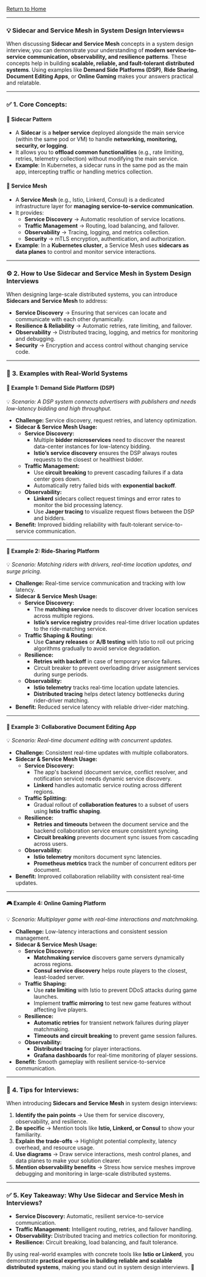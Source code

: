 [Return to Home](https://github.com/shashwatsai/dist-sys-blueprint)

---
### 💡 **Sidecar and Service Mesh in System Design Interviews**=

When discussing **Sidecar and Service Mesh** concepts in a system design interview, you can demonstrate your understanding of **modern service-to-service communication, observability, and resilience patterns**. These concepts help in building **scalable, reliable, and fault-tolerant distributed systems**. Using examples like **Demand Side Platforms (DSP)**, **Ride Sharing**, **Document Editing Apps**, or **Online Gaming** makes your answers practical and relatable.

---

### ✅ **1. Core Concepts:**
#### 🔹 **Sidecar Pattern**
- A **Sidecar** is a **helper service** deployed alongside the main service (within the same pod or VM) to handle **networking, monitoring, security, or logging**.
- It allows you to **offload common functionalities** (e.g., rate limiting, retries, telemetry collection) without modifying the main service.
- **Example**: In Kubernetes, a sidecar runs in the same pod as the main app, intercepting traffic or handling metrics collection.

#### 🔹 **Service Mesh**
- A **Service Mesh** (e.g., Istio, Linkerd, Consul) is a dedicated infrastructure layer for **managing service-to-service communication**.
- It provides:
    - **Service Discovery** → Automatic resolution of service locations.
    - **Traffic Management** → Routing, load balancing, and failover.
    - **Observability** → Tracing, logging, and metrics collection.
    - **Security** → mTLS encryption, authentication, and authorization.
- **Example**: In a **Kubernetes cluster**, a Service Mesh uses **sidecars as data planes** to control and monitor service interactions.

---

### ⚙️ **2. How to Use Sidecar and Service Mesh in System Design Interviews**

When designing large-scale distributed systems, you can introduce **Sidecars and Service Mesh** to address:
- **Service Discovery** → Ensuring that services can locate and communicate with each other dynamically.
- **Resilience & Reliability** → Automatic retries, rate limiting, and failover.
- **Observability** → Distributed tracing, logging, and metrics for monitoring and debugging.
- **Security** → Encryption and access control without changing service code.

---

### 🚀 **3. Examples with Real-World Systems**

#### 🛒 **Example 1: Demand Side Platform (DSP)**
💡 *Scenario: A DSP system connects advertisers with publishers and needs low-latency bidding and high throughput.*
- **Challenge:** Service discovery, request retries, and latency optimization.
- **Sidecar & Service Mesh Usage:**
    - **Service Discovery:**
        - Multiple **bidder microservices** need to discover the nearest data-center instances for low-latency bidding.
        - **Istio’s service discovery** ensures the DSP always routes requests to the closest or healthiest bidder.
    - **Traffic Management:**
        - Use **circuit breaking** to prevent cascading failures if a data center goes down.
        - Automatically retry failed bids with **exponential backoff**.
    - **Observability:**
        - **Linkerd** sidecars collect request timings and error rates to monitor the bid processing latency.
        - Use **Jaeger tracing** to visualize request flows between the DSP and bidders.
- **Benefit:** Improved bidding reliability with fault-tolerant service-to-service communication.

---

#### 🚖 **Example 2: Ride-Sharing Platform**
💡 *Scenario: Matching riders with drivers, real-time location updates, and surge pricing.*
- **Challenge:** Real-time service communication and tracking with low latency.
- **Sidecar & Service Mesh Usage:**
    - **Service Discovery:**
        - The **matching service** needs to discover driver location services across multiple regions.
        - **Istio’s service registry** provides real-time driver location updates to the ride-matching service.
    - **Traffic Shaping & Routing:**
        - Use **Canary releases** or **A/B testing** with Istio to roll out pricing algorithms gradually to avoid service degradation.
    - **Resilience:**
        - **Retries with backoff** in case of temporary service failures.
        - Circuit breaker to prevent overloading driver assignment services during surge periods.
    - **Observability:**
        - **Istio telemetry** tracks real-time location update latencies.
        - **Distributed tracing** helps detect latency bottlenecks during rider-driver matching.
- **Benefit:** Reduced service latency with reliable driver-rider matching.

---

#### 📄 **Example 3: Collaborative Document Editing App**
💡 *Scenario: Real-time document editing with concurrent updates.*
- **Challenge:** Consistent real-time updates with multiple collaborators.
- **Sidecar & Service Mesh Usage:**
    - **Service Discovery:**
        - The app's backend (document service, conflict resolver, and notification service) needs dynamic service discovery.
        - **Linkerd** handles automatic service routing across different regions.
    - **Traffic Splitting:**
        - Gradual rollout of **collaboration features** to a subset of users using **Istio traffic shaping**.
    - **Resilience:**
        - **Retries and timeouts** between the document service and the backend collaboration service ensure consistent syncing.
        - **Circuit breaking** prevents document sync issues from cascading across users.
    - **Observability:**
        - **Istio telemetry** monitors document sync latencies.
        - **Prometheus metrics** track the number of concurrent editors per document.
- **Benefit:** Improved collaboration reliability with consistent real-time updates.

---

#### 🎮 **Example 4: Online Gaming Platform**
💡 *Scenario: Multiplayer game with real-time interactions and matchmaking.*
- **Challenge:** Low-latency interactions and consistent session management.
- **Sidecar & Service Mesh Usage:**
    - **Service Discovery:**
        - **Matchmaking service** discovers game servers dynamically across regions.
        - **Consul service discovery** helps route players to the closest, least-loaded server.
    - **Traffic Shaping:**
        - Use **rate limiting** with Istio to prevent DDoS attacks during game launches.
        - Implement **traffic mirroring** to test new game features without affecting live players.
    - **Resilience:**
        - **Automatic retries** for transient network failures during player matchmaking.
        - **Timeouts and circuit breaking** to prevent game session failures.
    - **Observability:**
        - **Distributed tracing** for player interactions.
        - **Grafana dashboards** for real-time monitoring of player sessions.
- **Benefit:** Smooth gameplay with resilient service-to-service communication.

---

### 🎯 **4. Tips for Interviews:**
When introducing **Sidecars and Service Mesh** in system design interviews:
1. **Identify the pain points** → Use them for service discovery, observability, and resilience.
2. **Be specific** → Mention tools like **Istio, Linkerd, or Consul** to show your familiarity.
3. **Explain the trade-offs** → Highlight potential complexity, latency overhead, and resource usage.
4. **Use diagrams** → Draw service interactions, mesh control planes, and data planes to make your solution clearer.
5. **Mention observability benefits** → Stress how service meshes improve debugging and monitoring in large-scale distributed systems.

---

### ✅ **5. Key Takeaway: Why Use Sidecar and Service Mesh in Interviews?**
- **Service Discovery:** Automatic, resilient service-to-service communication.
- **Traffic Management:** Intelligent routing, retries, and failover handling.
- **Observability:** Distributed tracing and metrics collection for monitoring.
- **Resilience:** Circuit breaking, load balancing, and fault tolerance.

By using real-world examples with concrete tools like **Istio or Linkerd**, you demonstrate **practical expertise in building reliable and scalable distributed systems**, making you stand out in system design interviews. 🚀
